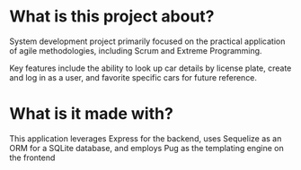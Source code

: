 # What is this project about?
System development project primarily focused on the practical application of agile methodologies, including Scrum and Extreme Programming.

Key features include the ability to look up car details by license plate, create and log in as a user, and favorite specific cars for future reference.

# What is it made with?
This application leverages Express for the backend, uses Sequelize as an ORM for a SQLite database, and employs Pug as the templating engine on the frontend
